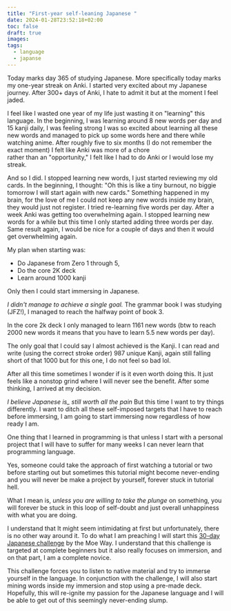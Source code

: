 ```yaml
---
title: "First-year self-leaning Japanese "
date: 2024-01-28T23:52:18+02:00
toc: false
draft: true
images:
tags:
  - language
  - japanse
---
```


Today marks day 365 of studying Japanese.
More specifically today marks my one-year streak on Anki.
I started very excited about my Japanese journey.
After 300+ days of Anki, I hate to admit it but at the moment I feel jaded.

I feel like I wasted one year of my life just wasting it on "learning" this language.
In the beginning, I was learning around 8 new words per day and 15 kanji daily, I was feeling strong
I was so excited about learning all these new words and managed to pick up some words here and there while
watching anime.
After roughly five to six months (I do not remember the exact moment) I felt like Anki was more of a chore\
rather than an "opportunity," I felt like I had to do Anki or I would lose my streak.

And so I did.
I stopped learning new words, I just started reviewing my old cards.
In the beginning, I thought: "Oh this is like a tiny burnout, no biggie tomorrow I will start again with  new cards."
Something happened in my brain, for the love of me I could not keep any new words inside my brain, they would
just not register.
I tried re-learning five words per day. After a week Anki was getting too overwhelming again.
I stopped learning new words for a while but this time I only started adding three words per day.
Same result again, I would be nice for a couple of days and then it would get overwhelming again.

My plan when starting was:
- Do Japanese from Zero 1 through 5,
- Do the core 2K deck
- Learn around 1000 kanji

Only then I could start immersing in Japanese.


*I didn't manage to achieve a single goal.*
The grammar book I was studying (JFZ!), I managed to reach the 
halfway point of book 3.

In the core 2k deck I only managed to learn 1161 new words (btw to reach 2000 new words it means that you have to learn 5.5 new words per day).

The only goal that I could say I almost achieved is the Kanji.
I can read and write (using the correct stroke order) 987 unique Kanji, again still falling short of that 1000 but for this one, I do not feel
so bad lol.

After all this time sometimes I wonder if is it even worth doing this.
It just feels like a nonstop grind where I will never see the benefit.
After some thinking, I arrived at my decision.

*I believe Japanese is_ still worth all the pain*
But this time I want to try things differently.
I want to ditch all these self-imposed targets that I have to reach before immersing, I am going to start immersing now regardless of how ready I am.

One thing that I learned in programming is that unless I start with a personal project that I will have to suffer for many weeks I can never learn that 
programming language.

Yes, someone could take the approach of first watching a tutorial or two before starting out but sometimes this tutorial might become never-ending 
and you will never be make a project by yourself, forever stuck in tutorial hell.

What I mean is, *unless you are willing to take the plunge* on something, you will forever be stuck in this loop of self-doubt and just overall 
unhappiness with what you are doing.

I understand that It might seem intimidating at first but unfortunately, there is no other way around it.
To do what I am preaching I will start this  [30-day Japanese challenge](https://learnjapanese.moe/routine/) by the Moe Way.
I understand that this challenge is targeted at complete beginners but it also really focuses on immersion, and on that part, I am a complete novice.

This challenge forces you to listen to native material and try to immerse yourself in the language.
In conjunction with the challenge, I will also start mining words inside my immersion and stop using a pre-made deck.
Hopefully, this will re-ignite my passion for the Japanese language and I will be able to get out of this seemingly never-ending slump.














